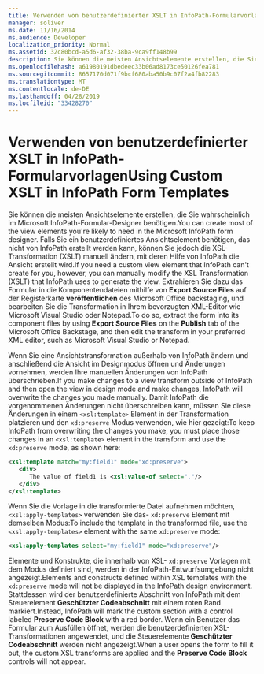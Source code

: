```yaml
---
title: Verwenden von benutzerdefinierter XSLT in InfoPath-Formularvorlagen
manager: soliver
ms.date: 11/16/2014
ms.audience: Developer
localization_priority: Normal
ms.assetid: 32c80bcd-a5d6-af32-38ba-9ca9ff148b99
description: Sie können die meisten Ansichtselemente erstellen, die Sie wahrscheinlich im Microsoft InfoPath-Formular-Designer benötigen. Falls Sie ein benutzerdefiniertes Ansichtselement benötigen, das nicht von InfoPath erstellt werden kann, können Sie jedoch die XSL-Transformation (XSLT) manuell ändern, mit deren Hilfe von InfoPath die Ansicht erstellt wird. Extrahieren Sie dazu das Formular in die Komponentendateien mithilfe von Export Source Files auf der Registerkarte Veröffentlichen des Microsoft Office backstaging, und bearbeiten Sie die Transformation in Ihrem bevorzugten XML-Editor wie Microsoft Visual Studio oder Notepad.
ms.openlocfilehash: a61980191dbedeec33b06ad8173ce50126fea781
ms.sourcegitcommit: 8657170d071f9bcf680aba50b9c07f2a4fb82283
ms.translationtype: MT
ms.contentlocale: de-DE
ms.lasthandoff: 04/28/2019
ms.locfileid: "33428270"
---
```

# <a name="using-custom-xslt-in-infopath-form-templates"></a><span data-ttu-id="90e68-105">Verwenden von benutzerdefinierter XSLT in InfoPath-Formularvorlagen</span><span class="sxs-lookup"><span data-stu-id="90e68-105">Using Custom XSLT in InfoPath Form Templates</span></span>

<span data-ttu-id="90e68-106">Sie können die meisten Ansichtselemente erstellen, die Sie wahrscheinlich im Microsoft InfoPath-Formular-Designer benötigen.</span><span class="sxs-lookup"><span data-stu-id="90e68-106">You can create most of the view elements you're likely to need in the Microsoft InfoPath form designer.</span></span> <span data-ttu-id="90e68-107">Falls Sie ein benutzerdefiniertes Ansichtselement benötigen, das nicht von InfoPath erstellt werden kann, können Sie jedoch die XSL-Transformation (XSLT) manuell ändern, mit deren Hilfe von InfoPath die Ansicht erstellt wird.</span><span class="sxs-lookup"><span data-stu-id="90e68-107">If you need a custom view element that InfoPath can't create for you, however, you can manually modify the XSL Transformation (XSLT) that InfoPath uses to generate the view.</span></span> <span data-ttu-id="90e68-108">Extrahieren Sie dazu das Formular in die Komponentendateien mithilfe von **Export Source Files** auf der Registerkarte **veröffentlichen** des Microsoft Office backstaging, und bearbeiten Sie die Transformation in Ihrem bevorzugten XML-Editor wie Microsoft Visual Studio oder Notepad.</span><span class="sxs-lookup"><span data-stu-id="90e68-108">To do so, extract the form into its component files by using **Export Source Files** on the **Publish** tab of the Microsoft Office Backstage, and then edit the transform in your preferred XML editor, such as Microsoft Visual Studio or Notepad.</span></span> 
  
<span data-ttu-id="90e68-109">Wenn Sie eine Ansichtstransformation außerhalb von InfoPath ändern und anschließend die Ansicht im Designmodus öffnen und Änderungen vornehmen, werden Ihre manuellen Änderungen von InfoPath überschrieben.</span><span class="sxs-lookup"><span data-stu-id="90e68-109">If you make changes to a view transform outside of InfoPath and then open the view in design mode and make changes, InfoPath will overwrite the changes you made manually.</span></span> <span data-ttu-id="90e68-110">Damit InfoPath die vorgenommenen Änderungen nicht überschreiben kann, müssen Sie diese Änderungen in einem `<xsl:template>` Element in der Transformation platzieren und den `xd:preserve` Modus verwenden, wie hier gezeigt:</span><span class="sxs-lookup"><span data-stu-id="90e68-110">To keep InfoPath from overwriting the changes you make, you must place those changes in an  `<xsl:template>` element in the transform and use the  `xd:preserve` mode, as shown here:</span></span> 
  
```XML
<xsl:template match="my:field1" mode="xd:preserve"> 
   <div> 
      The value of field1 is <xsl:value-of select="."/> 
   </div> 
</xsl:template>
```

<span data-ttu-id="90e68-111">Wenn Sie die Vorlage in die transformierte Datei aufnehmen möchten, `<xsl:apply-templates>` verwenden Sie das- `xd:preserve` Element mit demselben Modus:</span><span class="sxs-lookup"><span data-stu-id="90e68-111">To include the template in the transformed file, use the  `<xsl:apply-templates>` element with the same  `xd:preserve` mode:</span></span> 
  
```XML
<xsl:apply-templates select="my:field1" mode="xd:preserve"/>
```

<span data-ttu-id="90e68-112">Elemente und Konstrukte, die innerhalb von XSL- `xd:preserve` Vorlagen mit dem Modus definiert sind, werden in der InfoPath-Entwurfsumgebung nicht angezeigt.</span><span class="sxs-lookup"><span data-stu-id="90e68-112">Elements and constructs defined within XSL templates with the  `xd:preserve` mode will not be displayed in the InfoPath design environment.</span></span> <span data-ttu-id="90e68-113">Stattdessen wird der benutzerdefinierte Abschnitt von InfoPath mit dem Steuerelement **Geschützter Codeabschnitt** mit einem roten Rand markiert.</span><span class="sxs-lookup"><span data-stu-id="90e68-113">Instead, InfoPath will mark the custom section with a control labeled **Preserve Code Block** with a red border.</span></span> <span data-ttu-id="90e68-114">Wenn ein Benutzer das Formular zum Ausfüllen öffnet, werden die benutzerdefinierten XSL-Transformationen angewendet, und die Steuerelemente **Geschützter Codeabschnitt** werden nicht angezeigt.</span><span class="sxs-lookup"><span data-stu-id="90e68-114">When a user opens the form to fill it out, the custom XSL transforms are applied and the **Preserve Code Block** controls will not appear.</span></span> 
  

